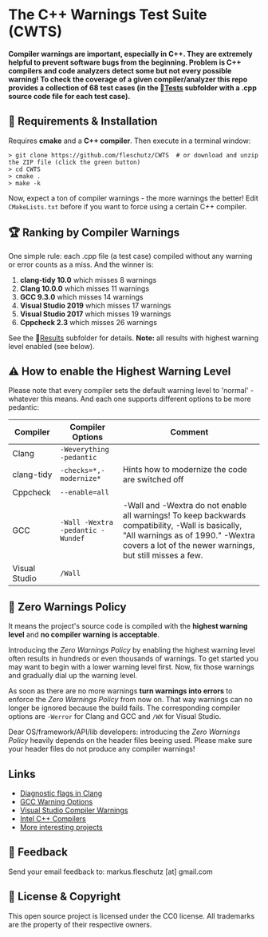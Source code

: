 The C++ Warnings Test Suite (CWTS)
==================================

**Compiler warnings are important, especially in C++. They are extremely helpful to prevent software bugs from the beginning. Problem is C++ compilers and code analyzers detect some but not every possible warning! To check the coverage of a given compiler/analyzer this repo provides a collection of 68 test cases (in the 📂[Tests](Tests/) subfolder with a .cpp source code file for each test case).**


🔧 Requirements & Installation 
-------------------------------
Requires **cmake** and a **C++ compiler**. Then execute in a terminal window:

```
> git clone https://github.com/fleschutz/CWTS  # or download and unzip the ZIP file (click the green button)
> cd CWTS
> cmake .
> make -k
```
Now, expect a ton of compiler warnings - the more warnings the better! Edit `CMakeLists.txt` before if you want to force using a certain C++ compiler.


🏆 Ranking by Compiler Warnings
--------------------------------
One simple rule: each .cpp file (a test case) compiled without any warning or error counts as a miss. And the winner is:

1. **clang-tidy 10.0** which misses 8 warnings
2. **Clang 10.0.0** which misses 11 warnings
3. **GCC 9.3.0** which misses 14 warnings
4. **Visual Studio 2019** which misses 17 warnings
5. **Visual Studio 2017** which misses 19 warnings
6. **Cppcheck 2.3** which misses 26 warnings

See the 📂[Results](Results/) subfolder for details. **Note:** all results with highest warning level enabled (see below). 


⚠️ How to enable the Highest Warning Level 
-------------------------------------------
Please note that every compiler sets the default warning level to 'normal' - whatever this means. And each one supports different options to be more pedantic:

| Compiler      | Compiler Options                  | Comment                                           |
|---------------|-----------------------------------|---------------------------------------------------|
| Clang         | `-Weverything -pedantic`          |                                                   |
| clang-tidy    | `-checks=*,-modernize*`           | Hints how to modernize the code are switched off  |
| Cppcheck      | `--enable=all`                    |                                                   |
| GCC           | `-Wall -Wextra -pedantic -Wundef` | -Wall and -Wextra do not enable all warnings! To keep backwards compatibility, -Wall is basically, "All warnings as of 1990." -Wextra covers a lot of the newer warnings, but still misses a few. |
| Visual Studio | `/Wall`                           |                                                   |


👮‍ Zero Warnings Policy 
------------------------
It means the project's source code is compiled with the **highest warning level** and **no compiler warning is acceptable**.

Introducing the *Zero Warnings Policy* by enabling the highest warning level often results in hundreds or even thousands of warnings. To get started you may want to begin with a lower warning level first. Now, fix those warnings and gradually dial up the warning level.

As soon as there are no more warnings **turn warnings into errors** to enforce the *Zero Warnings Policy* from now on. That way warnings can no longer be ignored because the build fails. The corresponding compiler options are `-Werror` for Clang and GCC and `/WX` for Visual Studio.

Dear OS/framework/API/lib developers: introducing the *Zero Warnings Policy* heavily depends on the header files beeing used. Please make sure your header files do not produce any compiler warnings!

Links
-----
* [Diagnostic flags in Clang](https://clang.llvm.org/docs/DiagnosticsReference.html)
* [GCC Warning Options](https://gcc.gnu.org/onlinedocs/gcc/Warning-Options.html)
* [Visual Studio Compiler Warnings](https://docs.microsoft.com/en-us/cpp/error-messages/compiler-warnings/compiler-warnings-by-compiler-version)
* [Intel C++ Compilers](https://software.intel.com/en-us/c-compilers)
* [More interesting projects](http://www.fleschutz.de/Service.html)

📧 Feedback
------------
Send your email feedback to: markus.fleschutz [at] gmail.com

🤝 License & Copyright
-----------------------
This open source project is licensed under the CC0 license. All trademarks are the property of their respective owners.
